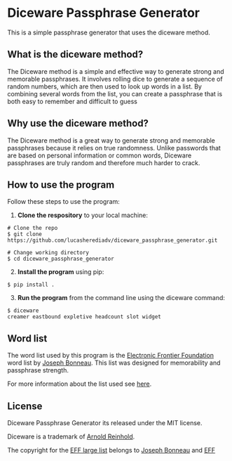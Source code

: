 # Diceware Passphrase Generator

This is a simple passphrase generator that uses the diceware method.

## What is the diceware method?

The Diceware method is a simple and effective way to generate strong and memorable passphrases. It involves rolling dice to generate a sequence of random numbers, which are then used to look up words in a list. By combining several words from the list, you can create a passphrase that is both easy to remember and difficult to guess

## Why use the diceware method?

The Diceware method is a great way to generate strong and memorable passphrases because it relies on true randomness. Unlike passwords that are based on personal information or common words, Diceware passphrases are truly random and therefore much harder to crack.

## How to use the program

Follow these steps to use the program:

1. **Clone the respository** to your local machine:

```
# Clone the repo
$ git clone https://github.com/lucasherediadv/diceware_passphrase_generator.git

# Change working directory
$ cd diceware_passphrase_generator
```

2. **Install the program** using pip:

```
$ pip install .
```

3. **Run the program** from the command line using the diceware command:

```
$ diceware
creamer eastbound expletive headcount slot widget
```

## Word list

The word list used by this program is the [Electronic Frontier Foundation](https://www.eff.org/files/2016/07/18/eff_large_wordlist.txt) word list by [Joseph Bonneau](https://www.eff.org/about/staff/joseph-bonneau). This list was designed for memorability and passphrase strength.  

For more information about the list used see [here](https://www.eff.org/deeplinks/2016/07/new-wordlists-random-passphrases).

## License

Diceware Passphrase Generator its released under the MIT license.

Diceware is a trademark of [Arnold Reinhold](https://theworld.com/~reinhold/).

The copyright for the [EFF large list](https://www.eff.org/files/2016/07/18/eff_large_wordlist.txt) belongs to [Joseph Bonneau](https://www.eff.org/about/staff/joseph-bonneau) and [EFF](https://www.eff.org/)

